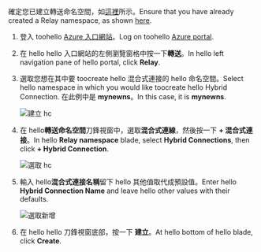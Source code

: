 <span data-ttu-id="51a8e-101">確定您已建立轉送命名空間，如[這裡][namespace-how-to]所示。</span><span class="sxs-lookup"><span data-stu-id="51a8e-101">Ensure that you have already created a Relay namespace, as shown [here][namespace-how-to].</span></span>

1. <span data-ttu-id="51a8e-102">登入 toohello [Azure 入口網站](https://portal.azure.com)。</span><span class="sxs-lookup"><span data-stu-id="51a8e-102">Log on toohello [Azure portal](https://portal.azure.com).</span></span>
2. <span data-ttu-id="51a8e-103">在 hello hello 入口網站的左側瀏覽窗格中按一下**轉送**。</span><span class="sxs-lookup"><span data-stu-id="51a8e-103">In hello left navigation pane of hello portal, click **Relay**.</span></span>
3. <span data-ttu-id="51a8e-104">選取您想在其中要 toocreate hello 混合式連接的 hello 命名空間。</span><span class="sxs-lookup"><span data-stu-id="51a8e-104">Select hello namespace in which you would like toocreate hello Hybrid Connection.</span></span> <span data-ttu-id="51a8e-105">在此例中是 **mynewns**。</span><span class="sxs-lookup"><span data-stu-id="51a8e-105">In this case, it is **mynewns**.</span></span>
   
    ![建立 hc](./media/relay-create-hybrid-connection-portal/create-hc-1.png)
4. <span data-ttu-id="51a8e-107">在 hello**轉送命名空間**刀鋒視窗中，選取**混合式連線**，然後按一下  **+ 混合式連接**。</span><span class="sxs-lookup"><span data-stu-id="51a8e-107">In hello **Relay namespace** blade, select **Hybrid Connections**, then click **+ Hybrid Connection**.</span></span>
   
    ![選取 hc](./media/relay-create-hybrid-connection-portal/create-hc-2.png)
5. <span data-ttu-id="51a8e-109">輸入 hello**混合式連接名稱**留下 hello 其他值取代成預設值。</span><span class="sxs-lookup"><span data-stu-id="51a8e-109">Enter hello **Hybrid Connection Name** and leave hello other values with their defaults.</span></span>
   
    ![選取新增](./media/relay-create-hybrid-connection-portal/create-hc-3.png)
6. <span data-ttu-id="51a8e-111">在 hello hello 刀鋒視窗底部，按一下 **建立**。</span><span class="sxs-lookup"><span data-stu-id="51a8e-111">At hello bottom of hello blade, click **Create**.</span></span>

[namespace-how-to]: ../articles/service-bus-relay/relay-create-namespace-portal.md 